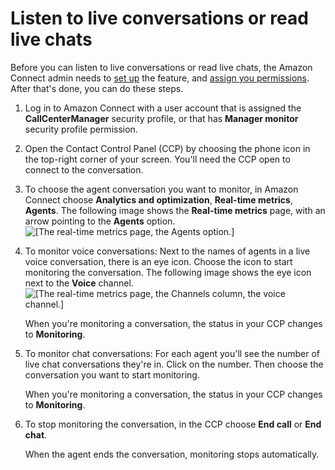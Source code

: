 # Listen to live conversations or read live chats<a name="monitor-conversations-howto"></a>

Before you can listen to live conversations or read live chats, the Amazon Connect admin needs to [set up](monitor-conversations.md) the feature, and [assign you permissions](monitor-conversations-permissions.md)\. After that's done, you can do these steps\. 

1. Log in to Amazon Connect with a user account that is assigned the **CallCenterManager** security profile, or that has **Manager monitor** security profile permission\.

1. Open the Contact Control Panel \(CCP\) by choosing the phone icon in the top\-right corner of your screen\. You'll need the CCP open to connect to the conversation\. 

1. To choose the agent conversation you want to monitor, in Amazon Connect choose **Analytics and optimization**, **Real\-time metrics**, **Agents**\. The following image shows the **Real\-time metrics** page, with an arrow pointing to the **Agents** option\.  
![\[The real-time metrics page, the Agents option.\]](http://docs.aws.amazon.com/connect/latest/adminguide/images/real-time-metrics-agents.png)

1. To monitor voice conversations: Next to the names of agents in a live voice conversation, there is an eye icon\. Choose the icon to start monitoring the conversation\. The following image shows the eye icon next to the **Voice** channel\.  
![\[The real-time metrics page, the Channels column, the voice channel.\]](http://docs.aws.amazon.com/connect/latest/adminguide/images/monitor-call-icon.png)

   When you're monitoring a conversation, the status in your CCP changes to **Monitoring**\.

1. To monitor chat conversations: For each agent you'll see the number of live chat conversations they're in\. Click on the number\. Then choose the conversation you want to start monitoring\. 

   When you're monitoring a conversation, the status in your CCP changes to **Monitoring**\.

1. To stop monitoring the conversation, in the CCP choose **End call** or **End chat**\.

   When the agent ends the conversation, monitoring stops automatically\.